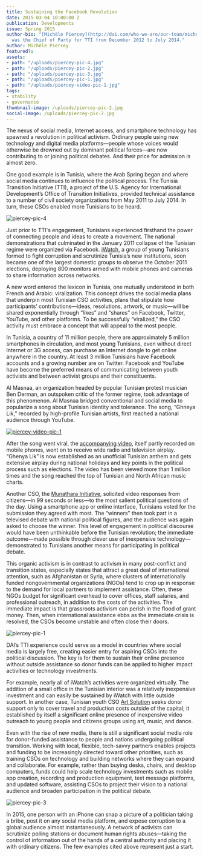```yaml
---
title: Sustaining the Facebook Revolution
date: 2015-03-04 10:00:00 Z
publication: Developments
issue: Spring 2015
author-bio: "[Michèle Piercey](http://dai.com/who-we-are/our-team/michele-piercey)
  was the Chief of Party for TTI from December 2012 to July 2014."
author: Michèle Piercey
featured?: 
assets:
- path: "/uploads/piercey-pic-4.jpg"
- path: "/uploads/piercey-pic-2.jpg"
- path: "/uploads/piercey-pic-3.jpg"
- path: "/uploads/piercey-pic-1.jpg"
- path: "/uploads/piercey-video-pic-1.jpg"
tags:
- stability
- governance
thumbnail-image: /uploads/piercey-pic-2.jpg
social-image: /uploads/piercey-pic-2.jpg
---
```


The nexus of social media, Internet access, and smartphone technology has spawned a revolution in political activism. Ordinary people using new technology and digital media platforms—people whose voices would otherwise be drowned out by dominant political forces—are now contributing to or joining political debates. And their price for admission is almost zero.



One good example is in Tunisia, where the Arab Spring began and where social media continues to influence the political process. The Tunisia Transition Initiative (TTI), a project of the U.S. Agency for International Development’s Office of Transition Initiatives, provided technical assistance to a number of civil society organizations from May 2011 to July 2014. In turn, these CSOs enabled more Tunisians to be heard.

![piercey-pic-4](/uploads/piercey-pic-4.jpg) 

Just prior to TTI's engagement, Tunisians experienced firsthand the power of connecting people and ideas to create a movement. The national demonstrations that culminated in the January 2011 collapse of the Tunisian regime were organized via Facebook.  [iWatch](https://www.facebook.com/I.watch.tunisia/timeline), a group of young Tunisians formed to fight corruption and scrutinize Tunisia’s new institutions, soon became one of the largest domestic groups to observe the October 2011 elections, deploying 800 monitors armed with mobile phones and cameras to share information across networks.

A new word entered the lexicon in Tunisia, one mutually understood in both French and Arabic: viralization. This concept drives the social media plans that underpin most Tunisian CSO activities, plans that  stipulate how participants’ contributions—ideas, resolutions, artwork, or music—will be shared exponentially through “likes” and “shares” on Facebook, Twitter, YouTube, and other platforms. To be successfully “viralized,” the CSO activity must embrace a concept that will appeal to the most people.

In Tunisia, a country of 11 million people, there are approximately 5 million smartphones in circulation, and most young Tunisians, even without direct Internet or 3G access, can purchase an Internet dongle to get online anywhere in the country. At least 3 million Tunisians have Facebook accounts and a growing number are on Twitter.  Facebook and YouTube have become the preferred means of communicating between youth activists and between activist groups and their constituents.

Al Masnaa, an organization headed by popular Tunisian protest musician Ben Derman, an outspoken critic of the former regime, took advantage of this phenomenon. Al Masnaa bridged conventional and social media to popularize a song about Tunisian identity and tolerance. The song, “Ghneya Lik,” recorded by high-profile Tunisian artists, first reached a national audience through YouTube. 

[![piercey-video-pic-1](/uploads/piercey-video-pic-1.jpg "flickr.com/manphis")](https://www.youtube.com/watch?v=danoqI6pvtA) 

After the song went viral, the [accompanying video](https://www.youtube.com/watch?v=danoqI6pvtA), itself partly recorded on mobile phones, went on to receive wide radio and television airplay. “Ghenya Lik” is now established as an unofficial Tunisian anthem and gets extensive airplay during national holidays and key points in the political process such as elections. The video has been viewed more than 1 million times and the song reached the top of Tunisian and North African music charts.

Another CSO, the [Munathara Initiative](http://www.munathara.com/), solicited video responses from citizens—in 99 seconds or less—to the most salient political questions of the day. Using a smartphone app or online interface, Tunisians voted for the submission they agreed with most. The “winners” then took part in a televised debate with national political figures, and the audience was again asked to choose the winner. This level of engagement in political discourse would have been unthinkable before the Tunisian revolution; the immediate outcome—made possible through clever use of inexpensive technology—demonstrated to Tunisians another means for participating in political debate.

This organic activism is in contrast to activism in many post-conflict and transition states, especially states that attract a great deal of international attention, such as Afghanistan or Syria, where clusters of internationally funded nongovernmental organizations (NGOs) tend to crop up in response to the demand for local partners to implement assistance. Often, these NGOs budget for significant overhead to cover offices, staff salaries, and professional outreach, in addition to the costs of the activities. The immediate impact is that grassroots activism can perish in the flood of grant money. Then, when international assistance ebbs as the immediate crisis is resolved, the CSOs become unstable and often close their doors.

![piercey-pic-1](/uploads/piercey-pic-1.jpg) 

DAI’s TTI experience could serve as a model in countries where social media is largely free, creating easier entry for aspiring CSOs into the political discussion. The key is for them to sustain their online presence without outside assistance so donor funds can be applied to higher impact activities or technology investments.

For example, nearly all of iWatch’s activities were organized virtually. The addition of a small office in the Tunisian interior was a relatively inexpensive investment and can easily be sustained by iWatch with little outside support. In another case, Tunisian youth CSO [Art Solution](https://www.facebook.com/WeARTSolution) seeks donor support only to cover travel and production costs outside of the capital; it established by itself a significant online presence of inexpensive video outreach to young people and citizens groups using art, music, and dance.

Even with the rise of new media, there is still a significant social media role for donor-funded assistance to people and nations undergoing political transition. Working with local, flexible, tech-savvy partners enables projects and funding to be increasingly directed toward other priorities, such as training CSOs on technology and building networks where they can expand and collaborate. For example, rather than buying desks, chairs, and desktop computers, funds could help scale technology investments such as mobile app creation, recording and production equipment, text message platforms, and updated software, assisting CSOs to project their vision to a national audience and broaden participation in the political debate.

![piercey-pic-3](/uploads/piercey-pic-3.jpg) 

In 2015, one person with an iPhone can snap a picture of a politician taking a bribe, post it on any social media platform, and expose corruption to a global audience almost instantaneously. A network of activists can scrutinize polling stations or document human rights abuses—taking the control of information out of the hands of a central authority and placing it with ordinary citizens. The few examples cited above represent just a start.
